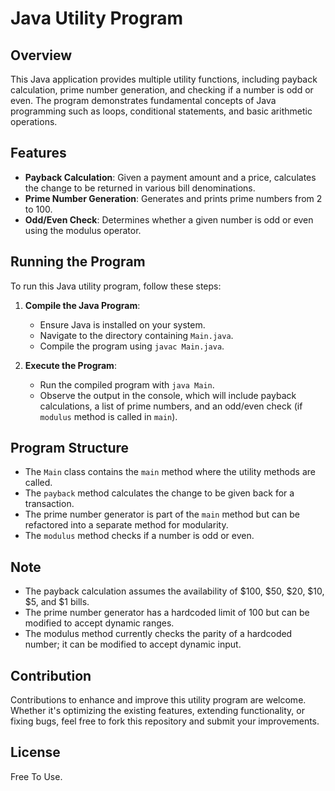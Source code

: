 # Java Utility Program

## Overview
This Java application provides multiple utility functions, including payback calculation, prime number generation, and checking if a number is odd or even. The program demonstrates fundamental concepts of Java programming such as loops, conditional statements, and basic arithmetic operations.

## Features
- **Payback Calculation**: Given a payment amount and a price, calculates the change to be returned in various bill denominations.
- **Prime Number Generation**: Generates and prints prime numbers from 2 to 100.
- **Odd/Even Check**: Determines whether a given number is odd or even using the modulus operator.

## Running the Program
To run this Java utility program, follow these steps:

1. **Compile the Java Program**:
   - Ensure Java is installed on your system.
   - Navigate to the directory containing `Main.java`.
   - Compile the program using `javac Main.java`.

2. **Execute the Program**:
   - Run the compiled program with `java Main`.
   - Observe the output in the console, which will include payback calculations, a list of prime numbers, and an odd/even check (if `modulus` method is called in `main`).

## Program Structure
- The `Main` class contains the `main` method where the utility methods are called.
- The `payback` method calculates the change to be given back for a transaction.
- The prime number generator is part of the `main` method but can be refactored into a separate method for modularity.
- The `modulus` method checks if a number is odd or even.

## Note
- The payback calculation assumes the availability of $100, $50, $20, $10, $5, and $1 bills.
- The prime number generator has a hardcoded limit of 100 but can be modified to accept dynamic ranges.
- The modulus method currently checks the parity of a hardcoded number; it can be modified to accept dynamic input.

## Contribution
Contributions to enhance and improve this utility program are welcome. Whether it's optimizing the existing features, extending functionality, or fixing bugs, feel free to fork this repository and submit your improvements.

## License
Free To Use.
